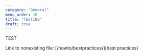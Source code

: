 ```yaml
---
category: "General"
menu_order: 10
title: "TESTING"
draft: true
---
```


TEST

Link to nonexisting file: [/howto/bestpractices/](best practices)
